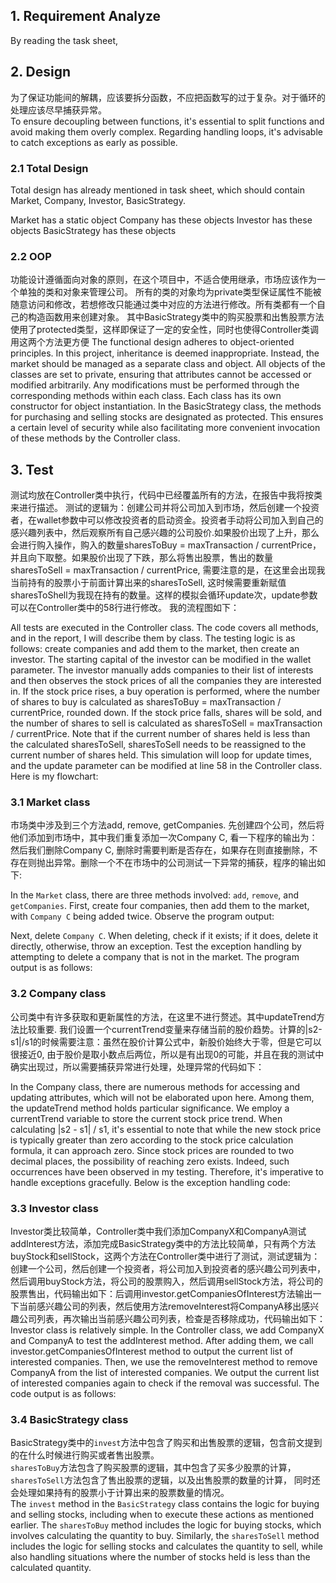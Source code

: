## 1. Requirement Analyze
By reading the task sheet,
## 2. Design
为了保证功能间的解耦，应该要拆分函数，不应把函数写的过于复杂。对于循环的处理应该尽早捕获异常。  
To ensure decoupling between functions, it's essential to split functions and avoid making them overly complex. Regarding handling loops, it's advisable to catch exceptions as early as possible.
### 2.1 Total Design
Total design has already mentioned in task sheet, which should contain Market, Company, Investor, BasicStrategy.

Market has a static object
Company has these objects
Investor has these objects
BasicStrategy has these objects

### 2.2 OOP
功能设计遵循面向对象的原则，在这个项目中，不适合使用继承，市场应该作为一个单独的类和对象来管理公司。
所有的类的对象均为private类型保证属性不能被随意访问和修改，若想修改只能通过类中对应的方法进行修改。所有类都有一个自己的构造函数用来创建对象。
其中BasicStrategy类中的购买股票和出售股票方法使用了protected类型，这样即保证了一定的安全性，同时也使得Controller类调用这两个方法更方便
The functional design adheres to object-oriented principles. In this project, inheritance is deemed inappropriate. Instead, the market should be managed as a separate class and object.
All objects of the classes are set to private, ensuring that attributes cannot be accessed or modified arbitrarily. Any modifications must be performed through the corresponding methods within each class. Each class has its own constructor for object instantiation.
In the BasicStrategy class, the methods for purchasing and selling stocks are designated as protected. This ensures a certain level of security while also facilitating more convenient invocation of these methods by the Controller class.

## 3. Test
测试均放在Controller类中执行，代码中已经覆盖所有的方法，在报告中我将按类来进行描述。
测试的逻辑为：创建公司并将公司加入到市场，然后创建一个投资者，在wallet参数中可以修改投资者的启动资金。投资者手动将公司加入到自己的感兴趣列表中，然后观察所有自己感兴趣的公司股价.如果股价出现了上升，那么会进行购入操作，购入的数量sharesToBuy = maxTransaction / currentPrice，并且向下取整。如果股价出现了下跌，那么将售出股票，售出的数量 sharesToSell = maxTransaction / currentPrice, 需要注意的是，在这里会出现我当前持有的股票小于前面计算出来的sharesToSell, 这时候需要重新赋值sharesToShell为我现在持有的数量。这样的模拟会循环update次，update参数可以在Controller类中的58行进行修改。
我的流程图如下：  

All tests are executed in the Controller class. The code covers all methods, and in the report, I will describe them by class.
The testing logic is as follows: create companies and add them to the market, then create an investor. The starting capital of the investor can be modified in the wallet parameter. The investor manually adds companies to their list of interests and then observes the stock prices of all the companies they are interested in. If the stock price rises, a buy operation is performed, where the number of shares to buy is calculated as sharesToBuy = maxTransaction / currentPrice, rounded down. If the stock price falls, shares will be sold, and the number of shares to sell is calculated as sharesToSell = maxTransaction / currentPrice. Note that if the current number of shares held is less than the calculated sharesToSell, sharesToSell needs to be reassigned to the current number of shares held. This simulation will loop for update times, and the update parameter can be modified at line 58 in the Controller class.
Here is my flowchart:

### 3.1 Market class
市场类中涉及到三个方法add, remove, getCompanies. 先创建四个公司，然后将他们添加到市场中，其中我们重复添加一次Company C, 看一下程序的输出为：
然后我们删除Company C, 删除时需要判断是否存在，如果存在则直接删除，不存在则抛出异常。删除一个不在市场中的公司测试一下异常的捕获，程序的输出如下:

In the `Market` class, there are three methods involved: `add`, `remove`, and `getCompanies`. First, create four companies, then add them to the market, with `Company C` being added twice. Observe the program output:

Next, delete `Company C`. When deleting, check if it exists; if it does, delete it directly, otherwise, throw an exception. Test the exception handling by attempting to delete a company that is not in the market. The program output is as follows:

### 3.2 Company class
公司类中有许多获取和更新属性的方法，在这里不进行赘述。其中updateTrend方法比较重要. 我们设置一个currentTrend变量来存储当前的股价趋势。计算的|s2-s1|/s1的时候需要注意：虽然在股价计算公式中，新股价始终大于零，但是它可以很接近0, 由于股价是取小数点后两位，所以是有出现0的可能，并且在我的测试中确实出现过，所以需要捕获异常进行处理，处理异常的代码如下：

In the Company class, there are numerous methods for accessing and updating attributes, which will not be elaborated upon here. Among them, the updateTrend method holds particular significance. We employ a currentTrend variable to store the current stock price trend. When calculating |s2 - s1| / s1, it's essential to note that while the new stock price is typically greater than zero according to the stock price calculation formula, it can approach zero. Since stock prices are rounded to two decimal places, the possibility of reaching zero exists. Indeed, such occurrences have been observed in my testing. Therefore, it's imperative to handle exceptions gracefully. Below is the exception handling code:

### 3.3 Investor class
Investor类比较简单，Controller类中我们添加CompanyX和CompanyA测试addInterest方法，添加完成BasicStrategy类中的方法比较简单，只有两个方法buyStock和sellStock，这两个方法在Controller类中进行了测试，测试逻辑为：创建一个公司，然后创建一个投资者，将公司加入到投资者的感兴趣公司列表中，然后调用buyStock方法，将公司的股票购入，然后调用sellStock方法，将公司的股票售出，代码输出如下：后调用investor.getCompaniesOfInterest方法输出一下当前感兴趣公司的列表，然后使用方法removeInterest将CompanyA移出感兴趣公司列表，再次输出当前感兴趣公司列表，检查是否移除成功，代码输出如下：   
Investor class is relatively simple. In the Controller class, we add CompanyX and CompanyA to test the addInterest method. After adding them, we call investor.getCompaniesOfInterest method to output the current list of interested companies. Then, we use the removeInterest method to remove CompanyA from the list of interested companies. We output the current list of interested companies again to check if the removal was successful. The code output is as follows:

### 3.4 BasicStrategy class
BasicStrategy类中的`invest`方法中包含了购买和出售股票的逻辑，包含前文提到的在什么时候进行购买或者售出股票。  
`sharesToBuy`方法包含了购买股票的逻辑，其中包含了买多少股票的计算， `sharesToSell`方法包含了售出股票的逻辑，以及出售股票的数量的计算，
同时还会处理如果持有的股票小于计算出来的股票数量的情况。  
The `invest` method in the `BasicStrategy` class contains the logic for buying and selling stocks, including when to execute these actions as mentioned earlier. The `sharesToBuy` method includes the logic for buying stocks, which involves calculating the quantity to buy. Similarly, the `sharesToSell` method includes the logic for selling stocks and calculates the quantity to sell, while also handling situations where the number of stocks held is less than the calculated quantity.
